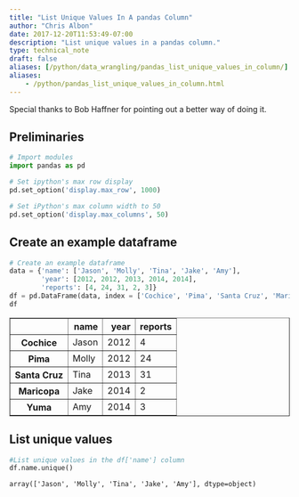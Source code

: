 ```yaml
---
title: "List Unique Values In A pandas Column"
author: "Chris Albon"
date: 2017-12-20T11:53:49-07:00
description: "List unique values in a pandas column."
type: technical_note
draft: false
aliases: [/python/data_wrangling/pandas_list_unique_values_in_column/]
aliases:
    - /python/pandas_list_unique_values_in_column.html
---
```

Special thanks to Bob Haffner for pointing out a better way of doing it.

## Preliminaries


```python
# Import modules
import pandas as pd

# Set ipython's max row display
pd.set_option('display.max_row', 1000)

# Set iPython's max column width to 50
pd.set_option('display.max_columns', 50)
```

## Create an example dataframe


```python
# Create an example dataframe
data = {'name': ['Jason', 'Molly', 'Tina', 'Jake', 'Amy'], 
        'year': [2012, 2012, 2013, 2014, 2014], 
        'reports': [4, 24, 31, 2, 3]}
df = pd.DataFrame(data, index = ['Cochice', 'Pima', 'Santa Cruz', 'Maricopa', 'Yuma'])
df
```




<div>
<style scoped>
    .dataframe tbody tr th:only-of-type {
        vertical-align: middle;
    }

    .dataframe tbody tr th {
        vertical-align: top;
    }

    .dataframe thead th {
        text-align: right;
    }
</style>
<table border="1" class="dataframe">
  <thead>
    <tr style="text-align: right;">
      <th></th>
      <th>name</th>
      <th>year</th>
      <th>reports</th>
    </tr>
  </thead>
  <tbody>
    <tr>
      <th>Cochice</th>
      <td>Jason</td>
      <td>2012</td>
      <td>4</td>
    </tr>
    <tr>
      <th>Pima</th>
      <td>Molly</td>
      <td>2012</td>
      <td>24</td>
    </tr>
    <tr>
      <th>Santa Cruz</th>
      <td>Tina</td>
      <td>2013</td>
      <td>31</td>
    </tr>
    <tr>
      <th>Maricopa</th>
      <td>Jake</td>
      <td>2014</td>
      <td>2</td>
    </tr>
    <tr>
      <th>Yuma</th>
      <td>Amy</td>
      <td>2014</td>
      <td>3</td>
    </tr>
  </tbody>
</table>
</div>



## List unique values


```python
#List unique values in the df['name'] column
df.name.unique()
```




    array(['Jason', 'Molly', 'Tina', 'Jake', 'Amy'], dtype=object)


